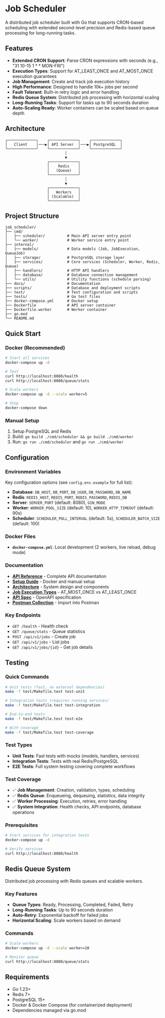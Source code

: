 # Job Scheduler

A distributed job scheduler built with Go that supports CRON-based scheduling with extended second-level precision and Redis-based queue processing for long-running tasks.

## Features

- **Extended CRON Support**: Parse CRON expressions with seconds (e.g., "31 10-15 1 * * MON-FRI")
- **Execution Types**: Support for AT_LEAST_ONCE and AT_MOST_ONCE execution guarantees
- **Job Management**: Create and track job execution history
- **High Performance**: Designed to handle 10k+ jobs per second
- **Fault Tolerant**: Built-in retry logic and error handling
- **Redis Queue System**: Distributed job processing with horizontal scaling
- **Long-Running Tasks**: Support for tasks up to 90 seconds duration
- **Auto-Scaling Ready**: Worker containers can be scaled based on queue depth

## Architecture

```
┌─────────────┐    ┌─────────────┐    ┌─────────────┐
│   Client    │───▶│ API Server  │───▶│ PostgreSQL  │
└─────────────┘    └─────────────┘    └─────────────┘
                           │
                           ▼
                   ┌─────────────┐
                   │    Redis    │
                   │   (Queue)   │
                   └─────────────┘
                           │
                           ▼
                   ┌─────────────┐
                   │   Workers   │
                   │ (Scalable)  │
                   └─────────────┘
```

## Project Structure

```
job_scheduler/
├── cmd/
│   ├── scheduler/          # Main API server entry point
│   └── worker/             # Worker service entry point
├── internal/
│   ├── models/             # Data models (Job, JobExecution, QueueJob)
│   ├── storage/            # PostgreSQL storage layer
│   ├── services/           # Core services (Scheduler, Worker, Redis, Queue)
│   ├── handlers/           # HTTP API handlers
│   ├── database/           # Database connection management
│   └── utils/              # Utility functions (schedule parsing)
├── docs/                   # Documentation
├── scripts/                # Database and deployment scripts
├── test/                   # Test configuration and scripts
├── tests/                  # Go test files
├── docker-compose.yml      # Docker setup
├── Dockerfile              # API server container
├── Dockerfile.worker       # Worker container
├── go.mod
└── README.md
```

## Quick Start

### Docker (Recommended)

```bash
# Start all services
docker-compose up -d

# Test
curl http://localhost:8080/health
curl http://localhost:8080/queue/stats

# Scale workers
docker-compose up -d --scale worker=5

# Stop
docker-compose down
```

### Manual Setup

1. Setup PostgreSQL and Redis
2. Build: `go build ./cmd/scheduler && go build ./cmd/worker`
3. Run: `go run ./cmd/scheduler` and `go run ./cmd/worker`

## Configuration

### Environment Variables

Key configuration options (see `config.env.example` for full list):

- **Database**: `DB_HOST`, `DB_PORT`, `DB_USER`, `DB_PASSWORD`, `DB_NAME`
- **Redis**: `REDIS_HOST`, `REDIS_PORT`, `REDIS_PASSWORD`, `REDIS_DB`
- **Server**: `SERVER_PORT` (default: 8080), `GIN_MODE`
- **Worker**: `WORKER_POOL_SIZE` (default: 10), `WORKER_HTTP_TIMEOUT` (default: 90s)
- **Scheduler**: `SCHEDULER_POLL_INTERVAL` (default: 5s), `SCHEDULER_BATCH_SIZE` (default: 100)

### Docker Files

- **`docker-compose.yml`**: Local development (2 workers, live reload, debug mode)

### Documentation

- **[API Reference](docs/api.md)** - Complete API documentation
- **[Setup Guide](docs/setup.md)** - Docker and manual setup
- **[Architecture](docs/architecture.md)** - System design and components
- **[Job Execution Types](docs/job-execution-types.md)** - AT_MOST_ONCE vs AT_LEAST_ONCE
- **[API Spec](docs/api-spec.yaml)** - OpenAPI specification
- **[Postman Collection](docs/postman-collection.json)** - Import into Postman

### Key Endpoints

- `GET /health` - Health check
- `GET /queue/stats` - Queue statistics
- `POST /api/v1/jobs` - Create job
- `GET /api/v1/jobs` - List jobs
- `GET /api/v1/jobs/{id}` - Get job details

## Testing

### Quick Commands

```bash
# Unit tests (fast, no external dependencies)
make -f test/Makefile.test test-unit

# Integration tests (requires running services)
make -f test/Makefile.test test-integration

# End-to-end tests
make -f test/Makefile.test test-e2e

# With coverage
make -f test/Makefile.test test-coverage
```

### Test Types

- **Unit Tests**: Fast tests with mocks (models, handlers, services)
- **Integration Tests**: Tests with real Redis/PostgreSQL
- **E2E Tests**: Full system testing covering complete workflows

### Test Coverage

- ✅ **Job Management**: Creation, validation, types, scheduling
- ✅ **Redis Queue**: Enqueueing, dequeuing, statistics, data integrity
- ✅ **Worker Processing**: Execution, retries, error handling
- ✅ **System Integration**: Health checks, API endpoints, database operations

### Prerequisites

```bash
# Start services for integration tests
docker-compose up -d

# Verify services
curl http://localhost:8080/health
```

## Redis Queue System

Distributed job processing with Redis queues and scalable workers.

### Key Features

- **Queue Types**: Ready, Processing, Completed, Failed, Retry
- **Long-Running Tasks**: Up to 90 seconds duration
- **Auto-Retry**: Exponential backoff for failed jobs
- **Horizontal Scaling**: Scale workers based on demand

### Commands

```bash
# Scale workers
docker-compose up -d --scale worker=10

# Monitor queue
curl http://localhost:8080/queue/stats
```

## Requirements

- Go 1.23+
- Redis 7+
- PostgreSQL 15+
- Docker & Docker Compose (for containerized deployment)
- Dependencies managed via go.mod
